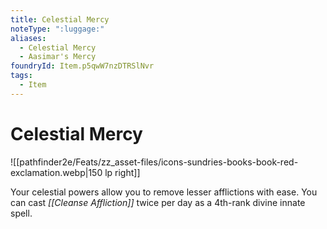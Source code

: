 ```yaml
---
title: Celestial Mercy
noteType: ":luggage:"
aliases:
  - Celestial Mercy
  - Aasimar's Mercy
foundryId: Item.p5qwW7nzDTRSlNvr
tags:
  - Item
---
```


# Celestial Mercy
![[pathfinder2e/Feats/zz_asset-files/icons-sundries-books-book-red-exclamation.webp|150 lp right]]

Your celestial powers allow you to remove lesser afflictions with ease. You can cast _[[Cleanse Affliction]]_ twice per day as a 4th-rank divine innate spell.
